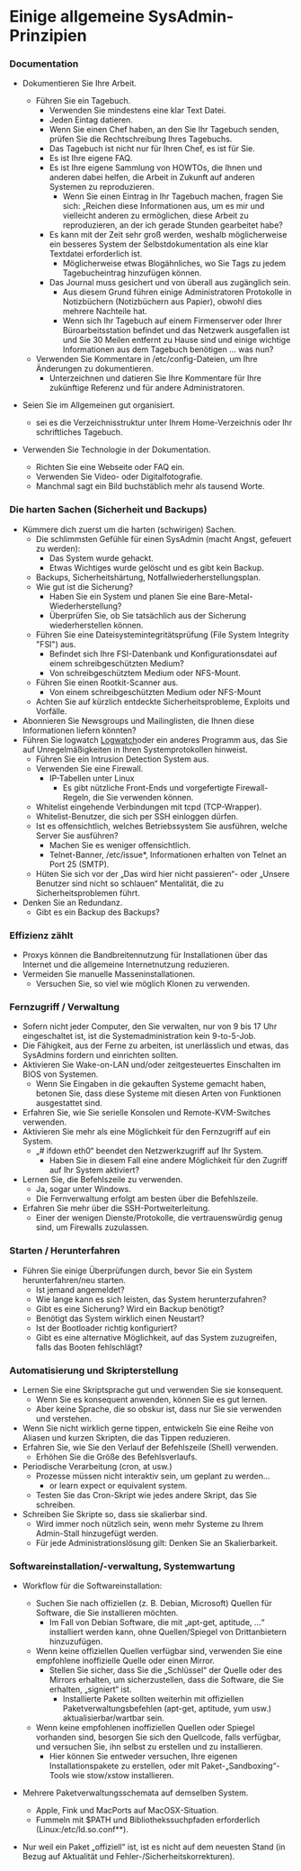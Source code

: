# Einige allgemeine SysAdmin-Prinzipien

### Documentation

* Dokumentieren Sie Ihre Arbeit.
    * Führen Sie ein Tagebuch.
        * Verwenden Sie mindestens eine klar Text Datei.
        * Jeden Eintag datieren.
        * Wenn Sie einen Chef haben, an den Sie Ihr Tagebuch senden, prüfen Sie die Rechtschreibung Ihres Tagebuchs.
        * Das Tagebuch ist nicht nur für Ihren Chef, es ist für Sie.
        * Es ist Ihre eigene FAQ.
        * Es ist Ihre eigene Sammlung von HOWTOs, die Ihnen und anderen dabei helfen, die Arbeit in Zukunft auf anderen Systemen zu reproduzieren.
            * Wenn Sie einen Eintrag in Ihr Tagebuch machen, fragen Sie sich: „Reichen diese Informationen aus, um es mir und vielleicht anderen zu ermöglichen, diese Arbeit zu reproduzieren, an der ich gerade Stunden gearbeitet habe?
        * Es kann mit der Zeit sehr groß werden, weshalb möglicherweise ein besseres System der Selbstdokumentation als eine klar Textdatei erforderlich ist.
            * Möglicherweise etwas Blogähnliches, wo Sie Tags zu jedem Tagebucheintrag hinzufügen können.
        * Das Journal muss gesichert und von überall aus zugänglich sein.
            * Aus diesem Grund führen einige Administratoren Protokolle in Notizbüchern (Notizbüchern aus Papier), obwohl dies mehrere Nachteile hat.
            * Wenn sich Ihr Tagebuch auf einem Firmenserver oder Ihrer Büroarbeitsstation befindet und das Netzwerk ausgefallen ist und Sie 30 Meilen entfernt zu Hause sind und einige wichtige Informationen aus dem Tagebuch benötigen … was nun?
    * Verwenden Sie Kommentare in /etc/config-Dateien, um Ihre Änderungen zu dokumentieren.
        * Unterzeichnen und datieren Sie Ihre Kommentare für Ihre zukünftige Referenz und für andere Administratoren.

* Seien Sie im Allgemeinen gut organisiert.
    * sei es die Verzeichnisstruktur unter Ihrem Home-Verzeichnis oder Ihr schriftliches Tagebuch.

* Verwenden Sie Technologie in der Dokumentation.
    * Richten Sie eine Webseite oder FAQ ein.
    * Verwenden Sie Video- oder Digitalfotografie.
    * Manchmal sagt ein Bild buchstäblich mehr als tausend Worte.

### Die harten Sachen (Sicherheit und Backups)

* Kümmere dich zuerst um die harten (schwirigen) Sachen.
    * Die schlimmsten Gefühle für einen SysAdmin (macht Angst, gefeuert zu werden):
        * Das System wurde gehackt.
        * Etwas Wichtiges wurde gelöscht und es gibt kein Backup.
    * Backups, Sicherheitshärtung, Notfallwiederherstellungsplan.
    * Wie gut ist die Sicherung?
        * Haben Sie ein System und planen Sie eine Bare-Metal-Wiederherstellung?
        * Überprüfen Sie, ob Sie tatsächlich aus der Sicherung wiederherstellen können.
    * Führen Sie eine Dateisystemintegritätsprüfung (File System Integrity "FSI") aus.
        * Befindet sich Ihre FSI-Datenbank und Konfigurationsdatei auf einem schreibgeschützten Medium?
        * Von schreibgeschütztem Medium oder NFS-Mount.
    * Führen Sie einen Rootkit-Scanner aus.
        * Von einem schreibgeschützten Medium oder NFS-Mount
    * Achten Sie auf kürzlich entdeckte Sicherheitsprobleme, Exploits und Vorfälle.
* Abonnieren Sie Newsgroups und Mailinglisten, die Ihnen diese Informationen liefern könnten?
* Führen Sie logwatch [Logwatch](https://sourceforge.net/projects/logwatch/)oder ein anderes Programm aus, das Sie auf Unregelmäßigkeiten in Ihren Systemprotokollen hinweist.
    * Führen Sie ein Intrusion Detection System aus.
    * Verwenden Sie eine Firewall.
        * IP-Tabellen unter Linux
            * Es gibt nützliche Front-Ends und vorgefertigte Firewall-Regeln, die Sie verwenden können.
    * Whitelist eingehende Verbindungen mit tcpd (TCP-Wrapper).
    * Whitelist-Benutzer, die sich per SSH einloggen dürfen.
    * Ist es offensichtlich, welches Betriebssystem Sie ausführen, welche Server Sie ausführen?
        * Machen Sie es weniger offensichtlich.
        * Telnet-Banner, /etc/issue*, Informationen erhalten von Telnet an Port 25 (SMTP).
    * Hüten Sie sich vor der „Das wird hier nicht passieren“- oder „Unsere Benutzer sind nicht so schlauen“ Mentalität, die zu Sicherheitsproblemen führt.
* Denken Sie an Redundanz.
    * Gibt es ein Backup des Backups?

### Effizienz zählt

* Proxys können die Bandbreitennutzung für Installationen über das Internet und die allgemeine Internetnutzung reduzieren.
* Vermeiden Sie manuelle Masseninstallationen.
    * Versuchen Sie, so viel wie möglich Klonen zu verwenden.

### Fernzugriff / Verwaltung

* Sofern nicht jeder Computer, den Sie verwalten, nur von 9 bis 17 Uhr eingeschaltet ist, ist die Systemadministration kein 9-to-5-Job.
* Die Fähigkeit, aus der Ferne zu arbeiten, ist unerlässlich und etwas, das SysAdmins fordern und einrichten sollten.
* Aktivieren Sie Wake-on-LAN und/oder zeitgesteuertes Einschalten im BIOS von Systemen.
    * Wenn Sie Eingaben in die gekauften Systeme gemacht haben, betonen Sie, dass diese Systeme mit diesen Arten von Funktionen ausgestattet sind.
* Erfahren Sie, wie Sie serielle Konsolen und Remote-KVM-Switches verwenden.
* Aktivieren Sie mehr als eine Möglichkeit für den Fernzugriff auf ein System.
    * „# ifdown eth0“ beendet den Netzwerkzugriff auf Ihr System.
        * Haben Sie in diesem Fall eine andere Möglichkeit für den Zugriff auf Ihr System aktiviert?
* Lernen Sie, die Befehlszeile zu verwenden.
    * Ja, sogar unter Windows.
    * Die Fernverwaltung erfolgt am besten über die Befehlszeile.
* Erfahren Sie mehr über die SSH-Portweiterleitung.
    * Einer der wenigen Dienste/Protokolle, die vertrauenswürdig genug sind, um Firewalls zuzulassen.

### Starten / Herunterfahren

* Führen Sie einige Überprüfungen durch, bevor Sie ein System herunterfahren/neu starten.
    * Ist jemand angemeldet?
    * Wie lange kann es sich leisten, das System herunterzufahren?
    * Gibt es eine Sicherung? Wird ein Backup benötigt?
    * Benötigt das System wirklich einen Neustart?
    * Ist der Bootloader richtig konfiguriert?
    * Gibt es eine alternative Möglichkeit, auf das System zuzugreifen, falls das Booten fehlschlägt?

### Automatisierung und Skripterstellung

* Lernen Sie eine Skriptsprache gut und verwenden Sie sie konsequent.
    * Wenn Sie es konsequent anwenden, können Sie es gut lernen.
    * Aber keine Sprache, die so obskur ist, dass nur Sie sie verwenden und verstehen.
* Wenn Sie nicht wirklich gerne tippen, entwickeln Sie eine Reihe von Aliasen und kurzen Skripten, die das Tippen reduzieren.
* Erfahren Sie, wie Sie den Verlauf der Befehlszeile (Shell) verwenden.
    * Erhöhen Sie die Größe des Befehlsverlaufs.
* Periodische Verarbeitung (cron, at usw.)
    * Prozesse müssen nicht interaktiv sein, um geplant zu werden…
        * or learn expect or equivalent system.
    * Testen Sie das Cron-Skript wie jedes andere Skript, das Sie schreiben.
* Schreiben Sie Skripte so, dass sie skalierbar sind.
    * Wird immer noch nützlich sein, wenn mehr Systeme zu Ihrem Admin-Stall hinzugefügt werden.
    * Für jede Administrationslösung gilt: Denken Sie an Skalierbarkeit.

### Softwareinstallation/-verwaltung, Systemwartung

* Workflow für die Softwareinstallation:
    * Suchen Sie nach offiziellen (z. B. Debian, Microsoft) Quellen für Software, die Sie installieren möchten.
        * Im Fall von Debian Software, die mit „apt-get, aptitude, …“ installiert werden kann, ohne Quellen/Spiegel von Drittanbietern hinzuzufügen.
    * Wenn keine offiziellen Quellen verfügbar sind, verwenden Sie eine empfohlene inoffizielle Quelle oder einen Mirror.
        * Stellen Sie sicher, dass Sie die „Schlüssel“ der Quelle oder des Mirrors erhalten, um sicherzustellen, dass die Software, die Sie erhalten, „signiert“ ist.
            * Installierte Pakete sollten weiterhin mit offiziellen Paketverwaltungsbefehlen (apt-get, aptitude, yum usw.) aktualisierbar/wartbar sein.
    * Wenn keine empfohlenen inoffiziellen Quellen oder Spiegel vorhanden sind, besorgen Sie sich den Quellcode, falls verfügbar, und versuchen Sie, ihn selbst zu erstellen und zu installieren.
        * Hier können Sie entweder versuchen, Ihre eigenen Installationspakete zu erstellen, oder mit Paket-„Sandboxing“-Tools wie stow/xstow installieren.

* Mehrere Paketverwaltungsschemata auf demselben System.
    * Apple, Fink und MacPorts auf MacOSX-Situation.
    * Fummeln mit $PATH und Bibliothekssuchpfaden erforderlich (Linux:/etc/ld.so.conf**).

* Nur weil ein Paket „offiziell“ ist, ist es nicht auf dem neuesten Stand (in Bezug auf Aktualität und Fehler-/Sicherheitskorrekturen).




